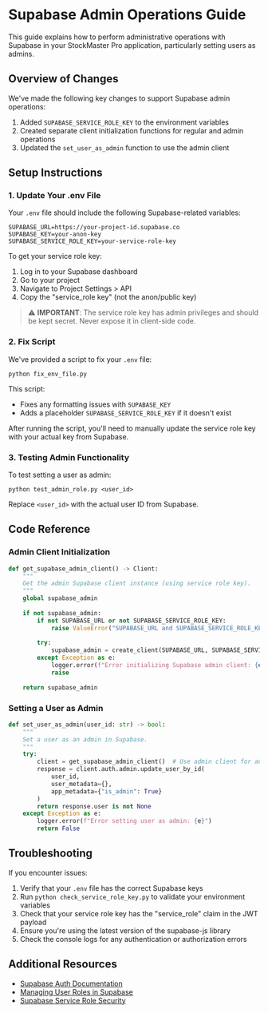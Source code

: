 # Supabase Admin Operations Guide

This guide explains how to perform administrative operations with Supabase in your StockMaster Pro application, particularly setting users as admins.

## Overview of Changes

We've made the following key changes to support Supabase admin operations:

1. Added `SUPABASE_SERVICE_ROLE_KEY` to the environment variables
2. Created separate client initialization functions for regular and admin operations
3. Updated the `set_user_as_admin` function to use the admin client

## Setup Instructions

### 1. Update Your .env File

Your `.env` file should include the following Supabase-related variables:

```
SUPABASE_URL=https://your-project-id.supabase.co
SUPABASE_KEY=your-anon-key
SUPABASE_SERVICE_ROLE_KEY=your-service-role-key
```

To get your service role key:
1. Log in to your Supabase dashboard
2. Go to your project
3. Navigate to Project Settings > API
4. Copy the "service_role key" (not the anon/public key)

> ⚠️ **IMPORTANT**: The service role key has admin privileges and should be kept secret. Never expose it in client-side code.

### 2. Fix Script

We've provided a script to fix your `.env` file:

```
python fix_env_file.py
```

This script:
- Fixes any formatting issues with `SUPABASE_KEY`
- Adds a placeholder `SUPABASE_SERVICE_ROLE_KEY` if it doesn't exist

After running the script, you'll need to manually update the service role key with your actual key from Supabase.

### 3. Testing Admin Functionality

To test setting a user as admin:

```
python test_admin_role.py <user_id>
```

Replace `<user_id>` with the actual user ID from Supabase.

## Code Reference

### Admin Client Initialization

```python
def get_supabase_admin_client() -> Client:
    """
    Get the admin Supabase client instance (using service role key).
    """
    global supabase_admin
    
    if not supabase_admin:
        if not SUPABASE_URL or not SUPABASE_SERVICE_ROLE_KEY:
            raise ValueError("SUPABASE_URL and SUPABASE_SERVICE_ROLE_KEY must be set in environment variables")
        
        try:
            supabase_admin = create_client(SUPABASE_URL, SUPABASE_SERVICE_ROLE_KEY)
        except Exception as e:
            logger.error(f"Error initializing Supabase admin client: {e}")
            raise
    
    return supabase_admin
```

### Setting a User as Admin

```python
def set_user_as_admin(user_id: str) -> bool:
    """
    Set a user as an admin in Supabase.
    """
    try:
        client = get_supabase_admin_client()  # Use admin client for auth admin operations
        response = client.auth.admin.update_user_by_id(
            user_id,
            user_metadata={},
            app_metadata={"is_admin": True}
        )
        return response.user is not None
    except Exception as e:
        logger.error(f"Error setting user as admin: {e}")
        return False
```

## Troubleshooting

If you encounter issues:

1. Verify that your `.env` file has the correct Supabase keys
2. Run `python check_service_role_key.py` to validate your environment variables
3. Check that your service role key has the "service_role" claim in the JWT payload
4. Ensure you're using the latest version of the supabase-js library
5. Check the console logs for any authentication or authorization errors

## Additional Resources

- [Supabase Auth Documentation](https://supabase.com/docs/guides/auth)
- [Managing User Roles in Supabase](https://supabase.com/docs/guides/auth/managing-user-data)
- [Supabase Service Role Security](https://supabase.com/docs/guides/auth/auth-helpers/nextjs#role-based-access-control-rbac) 